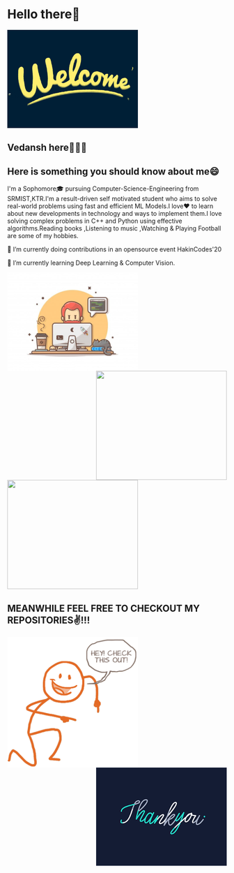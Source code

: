 # Hello there👋
<img src="https://github.com/vvHacker007/vvHacker007/blob/master/Welcome.gif" alt="welcome" width="300"/>

## Vedansh here🙋🏻‍♂️
## Here is something you should know about me😄
I'm a Sophomore🎓 pursuing Computer-Science-Engineering from SRMIST,KTR.I'm a result-driven self motivated student who aims to solve real-world problems using fast and efficient ML Models.I love❤ to learn about new developments in technology and ways to implement them.I love solving complex problems in C++ and Python using effective algorithms.Reading books ,Listening to music ,Watching & Playing Football are some of my hobbies.

🔭 I’m currently doing contributions in an opensource event HakinCodes'20

🌱 I’m currently learning Deep Learning & Computer Vision.

<img align="left" src="https://github.com/vvHacker007/vvHacker007/blob/master/image.jpg" alt="computer" width="300"/>
<img align="right" width="300" height="250" src="https://github-readme-stats.vercel.app/api?username=vvHacker007&show_icons=true&theme=tokyonight">
<img width="300" height="250" src=https://github-readme-stats.vercel.app/api/top-langs/?username=vvHacker007&show_icons=true&theme=tokyonight>




## MEANWHILE FEEL FREE TO CHECKOUT MY REPOSITORIES✌!!!
<img src="https://github.com/vvHacker007/vvHacker007/blob/master/check this.gif" alt="check_my_repos" width="300" align="left" /> 
<img src="https://github.com/vvHacker007/vvHacker007/blob/master/Thanks.gif" alt="Thank_you" width="300" align="right" /> 

<!--
<div>
  <p><img align="left" width="420" height="350" src=""></p>
  <p><img align="right" src="![68747470733a2f2f6d656469612e67697068792e636f6d2f6d656469612f38333648694a633770677a7938694e58436e2f67697068792e676966](https://user-images.githubusercontent.com/60468275/90991130-8d962700-e5c4-11ea-8d37-6ebc8e95bba8.gif)"></p>
  <br /><br /><br /><br /><br /><br /><br /><br /><br /><br /><br /><br /><br /><br /><br />
  </div>


 

<!--
**vvHacker007/vvHacker007** is a ✨ _special_ ✨ repository because its `README.md` (this file) appears on your GitHub profile.

Here are some ideas to get you started:

- 
- 
- 👯 I’m looking to collaborate on ...
- 🤔 I’m looking for help with ...
- 💬 Ask me about ...
- 📫 How to reach me: ...
- 😄 Pronouns: ...
- ⚡ Fun fact: ...
-->
